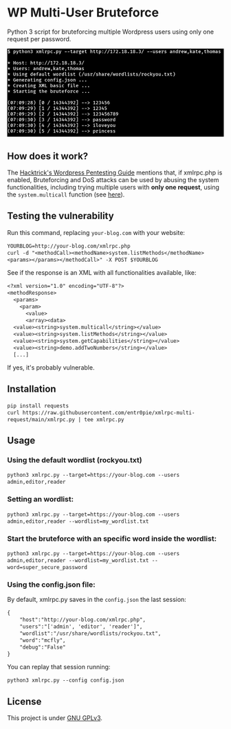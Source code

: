 # WP Multi-User Bruteforce
Python 3 script for bruteforcing multiple Wordpress users using only one request per password.

<img src="xmlrpc.png" alt="basic usage" width="600"/>


## How does it work?


The [Hacktrick's Wordpress Pentesting Guide](https://book.hacktricks.xyz/network-services-pentesting/pentesting-web/wordpress#xml-rpc) mentions that, if xmlrpc.php is enabled, Bruteforcing and DoS attacks can be used by abusing the system functionalities, including trying multiple users with **only one request**, using the `system.multicall` function (see [here](https://1517081779-files.gitbook.io/~/files/v0/b/gitbook-x-prod.appspot.com/o/spaces%2F-L_2uGJGU7AVNRcqRvEi%2Fuploads%2FILyTlmNzv1D9YhHQAJo2%2Fimage.png?alt=media&token=5aa88cc4-baa0-4e54-87c1-2cc31203199d)).


## Testing the vulnerability


Run this command, replacing `your-blog.com` with your website:


```
YOURBLOG=http://your-blog.com/xmlrpc.php
curl -d "<methodCall><methodName>system.listMethods</methodName><params></params></methodCall>" -X POST $YOURBLOG
``` 

See if the response is an XML with all functionalities available, like: 


```
<?xml version="1.0" encoding="UTF-8"?>
<methodResponse>
  <params>
    <param>
      <value>
      <array><data>
  <value><string>system.multicall</string></value>
  <value><string>system.listMethods</string></value>
  <value><string>system.getCapabilities</string></value>
  <value><string>demo.addTwoNumbers</string></value>
  [...]
```


If yes, it's probably vulnerable.


## Installation


```
pip install requests
curl https://raw.githubusercontent.com/entr0pie/xmlrpc-multi-request/main/xmlrpc.py | tee xmlrpc.py 
```


## Usage


### Using the default wordlist (rockyou.txt)


```
python3 xmlrpc.py --target=https://your-blog.com --users admin,editor,reader
```


### Setting an wordlist:


```
python3 xmlrpc.py --target=https://your-blog.com --users admin,editor,reader --wordlist=my_wordlist.txt
```


### Start the bruteforce with an specific word inside the wordlist:


```
python3 xmlrpc.py --target=https://your-blog.com --users admin,editor,reader --wordlist=my_wordlist.txt --word=super_secure_password
```


### Using the config.json file:


By default, xmlrpc.py saves in the `config.json` the last session:


```
{
    "host":"http://your-blog.com/xmlrpc.php",
    "users":"['admin', 'editor', 'reader']",
    "wordlist":"/usr/share/wordlists/rockyou.txt",
    "word":"mcfly",
    "debug":"False"
}
```


You can replay that session running:


```
python3 xmlrpc.py --config config.json
``` 


## License


This project is under [GNU GPLv3](LICENSE).
